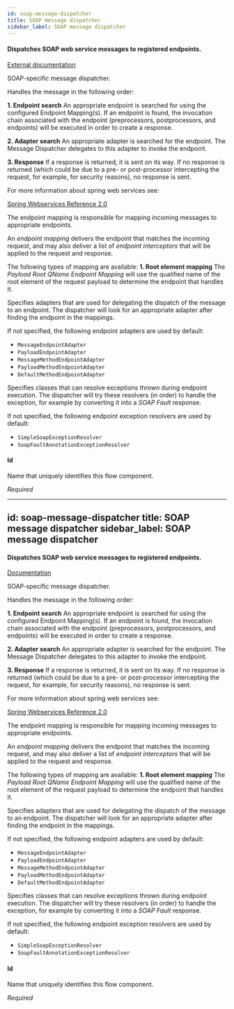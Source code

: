 ```yaml
---
id: soap-message-dispatcher
title: SOAP message dispatcher
sidebar_label: SOAP message dispatcher
---
```

#### Dispatches SOAP web service messages to registered endpoints.
<a href="http://docs.spring.io/spring-ws/sites/2.0/reference/html/server.html#message-dispatcher-servlet" target="_blank">External documentation</a>

SOAP-specific message dispatcher. 

Handles the message in the following order:

<b>1. Endpoint search</b> 
An appropriate endpoint is searched for using the configured Endpoint Mapping(s). If an endpoint is found, the invocation chain associated with the endpoint (preprocessors, postprocessors, and endpoints) will be executed in order to create a response.

<b>2. Adapter search</b> 
An appropriate adapter is searched for the endpoint. The Message Dispatcher delegates to this adapter to invoke the endpoint.

<b>3. Response</b> 
If a response is returned, it is sent on its way. If no response is returned (which could be due to a pre- or post-processor intercepting the request, for example, for security reasons), no response is sent. 

For more information about spring web services see:

<a href="http://static.springsource.org/spring-ws/sites/1.5/reference/html/server.html" target="_blank">Spring Webservices Reference 2.0</a>


The endpoint mapping is responsible for mapping incoming messages to appropriate endpoints.
 
An <i>endpoint mapping</i> delivers the endpoint that matches the incoming request, and may also deliver a list of <i>endpoint interceptors</i> that will be applied to the request and response.

The following types of mapping are available:
<b>1. Root element mapping</b>
The <i>Payload Root QName Endpoint Mapping</i> will use the qualified name of the root element of the request payload to determine the endpoint that handles it.


Specifies adapters that are used for delegating the dispatch of the message to an endpoint.
The dispatcher will look for an appropriate adapter after finding the endpoint in the mappings.

If not specified, the following endpoint adapters are used by default:
- <code>MessageEndpointAdapter</code>
- <code>PayloadEndpointAdapter</code>
- <code>MessageMethodEndpointAdapter</code>
- <code>PayloadMethodEndpointAdapter</code>
- <code>DefaultMethodEndpointAdapter</code>


Specifies classes that can resolve exceptions thrown during endpoint execution.
The dispatcher will try these resolvers (in order) to handle the exception, for example by converting it into a <i>SOAP Fault</i> response.

If not specified, the following endpoint exception resolvers are used by default:
- <code>SimpleSoapExceptionResolver</code>
- <code>SoapFaultAnnotationExceptionResolver</code>

#### Id
Name that uniquely identifies this flow component.

<i>Required</i>

---
id: soap-message-dispatcher
title: SOAP message dispatcher
sidebar_label: SOAP message dispatcher
---
#### Dispatches SOAP web service messages to registered endpoints.
<a href="http://docs.spring.io/spring-ws/sites/2.0/reference/html/server.html#message-dispatcher-servlet" target="_blank">Documentation</a>

SOAP-specific message dispatcher. 

Handles the message in the following order:

<b>1. Endpoint search</b> 
An appropriate endpoint is searched for using the configured Endpoint Mapping(s). If an endpoint is found, the invocation chain associated with the endpoint (preprocessors, postprocessors, and endpoints) will be executed in order to create a response.

<b>2. Adapter search</b> 
An appropriate adapter is searched for the endpoint. The Message Dispatcher delegates to this adapter to invoke the endpoint.

<b>3. Response</b> 
If a response is returned, it is sent on its way. If no response is returned (which could be due to a pre- or post-processor intercepting the request, for example, for security reasons), no response is sent. 

For more information about spring web services see:

<a href="http://static.springsource.org/spring-ws/sites/1.5/reference/html/server.html" target="_blank">Spring Webservices Reference 2.0</a>


The endpoint mapping is responsible for mapping incoming messages to appropriate endpoints.
 
An <i>endpoint mapping</i> delivers the endpoint that matches the incoming request, and may also deliver a list of <i>endpoint interceptors</i> that will be applied to the request and response.

The following types of mapping are available:
<b>1. Root element mapping</b>
The <i>Payload Root QName Endpoint Mapping</i> will use the qualified name of the root element of the request payload to determine the endpoint that handles it.


Specifies adapters that are used for delegating the dispatch of the message to an endpoint.
The dispatcher will look for an appropriate adapter after finding the endpoint in the mappings.

If not specified, the following endpoint adapters are used by default:
- <code>MessageEndpointAdapter</code>
- <code>PayloadEndpointAdapter</code>
- <code>MessageMethodEndpointAdapter</code>
- <code>PayloadMethodEndpointAdapter</code>
- <code>DefaultMethodEndpointAdapter</code>


Specifies classes that can resolve exceptions thrown during endpoint execution.
The dispatcher will try these resolvers (in order) to handle the exception, for example by converting it into a <i>SOAP Fault</i> response.

If not specified, the following endpoint exception resolvers are used by default:
- <code>SimpleSoapExceptionResolver</code>
- <code>SoapFaultAnnotationExceptionResolver</code>

#### Id
Name that uniquely identifies this flow component.

<i>Required</i>

